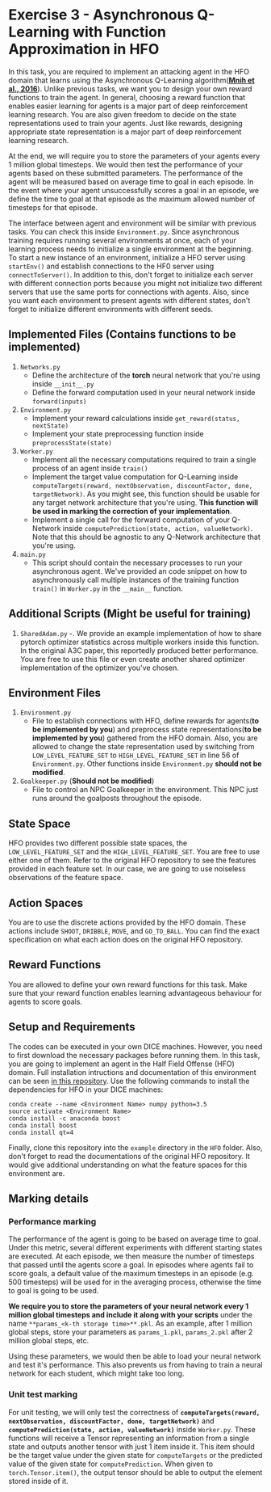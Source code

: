 # Exercise 3 - Asynchronous Q-Learning with Function Approximation in HFO

In this task, you are required to implement an attacking agent in the HFO domain that learns using the Asynchronous Q-Learning  algorithm([**Mnih et al., 2016**](https://arxiv.org/pdf/1602.01783.pdf)). Unlike previous tasks, we want you to design your own reward functions to train the agent. In general, choosing a reward function that enables easier learning for agents is a major part of deep reinforcement learning research. You are also given freedom to decide on the state representations used to train your agents. Just like rewards, designing appropriate state representation is a major part of deep reinforcement learning research.

At the end, we will require you to store the parameters of your agents every 1 million global timesteps. We would then test the performance of your agents based on these submitted parameters. The performance of the agent will be measured based on average time to goal in each episode. In the event where your agent unsuccessfully scores a goal in an episode, we define the time to goal at that episode as the maximum allowed number of timesteps for that episode.

The interface between agent and environment will be similar with previous tasks. You can check this inside `Environment.py`. Since asynchronous training requires running several environments at once, each of your learning process needs to initialize a single environment at the beginning. To start a new instance of an environment, initialize a HFO server using `startEnv()` and establish connections to the HF0 server using `connectToServer()`. In addition to this, don't forget to initialize each server with different connection ports because you might not initialize two different servers that use the same ports for connections with agents. Also, since you want each environment to present agents with different states, don't forget to initialize different environments with different seeds.

## Implemented Files (**Contains functions to be implemented**)
1. `Networks.py` 
   - Define the architecture of the **torch** neural network that you're using inside `__init__.py`
   - Define the forward computation used in your neural network inside `forward(inputs)`
2. `Environment.py` 
   - Implement your reward calculations inside `get_reward(status, nextState)`
   - Implement your state preprocessing function inside `preprocessState(state)`
3. `Worker.py`
   - Implement all the necessary computations required to train a single process of an agent inside `train()`
   - Implement the target value computation for Q-Learning inside `computeTargets(reward, nextObservation, discountFactor, done, targetNetwork)`. As you might see, this function should be usable for any target network architecture that you're using. **This function will be used in marking the correction of your implementation**.
   - Implement a single call for the forward computation of your Q-Network inside `computePrediction(state, action, valueNetwork)`. Note that this should be agnostic to any Q-Network architecture that you're using.
4. `main.py` 
   - This script should contain the necessary processes to run your asynchronous agent. We've provided an code snippet on how to asynchronously call multiple instances of the training function `train()` in `Worker.py` in the `__main__` function. 

## Additional Scripts (**Might be useful for training**)
1. `SharedAdam.py`
   -. We provide an example implementation of how to share pytorch optimizer statistics across multiple workers inside this function. In the original A3C paper, this reportedly produced better performance. You are free to use this file or even create another shared optimizer implementation of the optimizer you've chosen.

## Environment Files
1. `Environment.py`
   - File to establish connections with HFO, define rewards for agents(**to be implemented by you**)
 and preprocess state representations(**to be implemented by you**) gathered from the HFO domain. Also, you are allowed to change the state representation used by switching from `LOW_LEVEL_FEATURE_SET` to `HIGH_LEVEL_FEATURE_SET` in line 56 of `Environment.py`. Other functions inside `Environment.py` **should not be modified**.
2. `Goalkeeper.py` (**Should not be modified**)
   - File to control an NPC Goalkeeper in the environment. This NPC just runs around the goalposts throughout the episode.
   
## State Space
HFO provides two different possible state spaces, the `LOW_LEVEL_FEATURE_SET` and the `HIGH_LEVEL_FEATURE_SET`. You are free to use either one of them. Refer to the original HFO repository to see the features provided in each feature set. In our case, we are going to use noiseless observations of the feature space.

## Action Spaces
You are to use the discrete actions provided by the HFO domain. These actions include `SHOOT`, `DRIBBLE`, `MOVE`, and `GO_TO_BALL`. You can find the exact specification on what each action does on the original HFO repository. 

## Reward Functions
You are allowed to define your own reward functions for this task. Make sure that your reward function enables learning advantageous behaviour for agents to score goals.

## Setup and Requirements

The codes can be executed in your own DICE machines. However, you need to first download the necessary packages before running them. In this task, you are going to implement an agent in the Half Field Offense (HFO) domain. Full installation intructions and documentation of this environment can be seen [in this repository](https://github.com/raharrasy/HFO). Use the following commands to install the dependencies for HFO in your DICE machines:

```
conda create --name <Environment Name> numpy python=3.5
source activate <Environment Name>
conda install -c anaconda boost
conda install boost
conda install qt=4
```  

Finally, clone this repository into the `example` directory in the `HFO` folder. Also, don't forget to read the documentations of the original HFO repository. It would give additional understanding on what the feature spaces for this environment are.

## Marking details
### Performance marking
The performance of the agent is going to be based on average time to goal. Under this metric, several different experiments with different starting states are executed. At each episode, we then measure the number of timesteps that passed until the agents score a goal. In episodes where agents fail to score goals, a default value of the maximum timesteps in an episode (e.g. 500 timesteps) will be used for in the averaging process, otherwise the time to goal is going to be used.

**We require you to store the parameters of your neural network every 1 million global timesteps and include it along with your scripts** under the name `**params_<k-th storage time>**.pkl`. As an example, after 1 million global steps, store your parameters as `params_1.pkl`, `params_2.pkl` after 2 million global steps, etc. 

Using these parameters, we would then be able to load your neural network and test it's performance. This also prevents us from having to train a neural network for each student, which might take too long.

### Unit test marking
For unit testing, we will only test the correctness of **`computeTargets(reward, nextObservation, discountFactor, done, targetNetwork)`** and **`computePrediction(state, action, valueNetwork)`** inside `Worker.py`. These functions will receive a Tensor representing an information from a single state and outputs another tensor with just 1 item inside it. This item should be the target value under the given state for `computeTargets` or the predicted value of the given state for `computePrediction`. When given to `torch.Tensor.item()`, the output tensor should be able to output the element stored inside of it.


